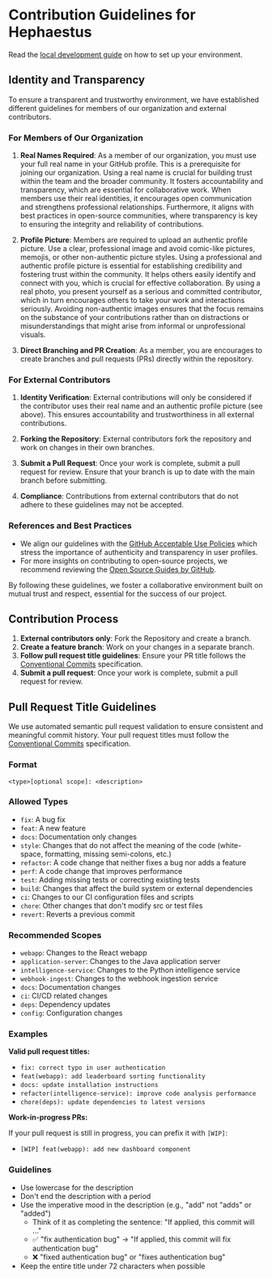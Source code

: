 # Contribution Guidelines for Hephaestus

Read the [local development guide](https://ls1intum.github.io/Hephaestus/contributor/local-development) on how to set up your environment.

## Identity and Transparency

To ensure a transparent and trustworthy environment, we have established different guidelines for members of our organization and external contributors.

### For Members of Our Organization

1. **Real Names Required**: As a member of our organization, you must use your full real name in your GitHub profile. This is a prerequisite for joining our organization. Using a real name is crucial for building trust within the team and the broader community. It fosters accountability and transparency, which are essential for collaborative work. When members use their real identities, it encourages open communication and strengthens professional relationships. Furthermore, it aligns with best practices in open-source communities, where transparency is key to ensuring the integrity and reliability of contributions.

2. **Profile Picture**: Members are required to upload an authentic profile picture. Use a clear, professional image and avoid comic-like pictures, memojis, or other non-authentic picture styles. Using a professional and authentic profile picture is essential for establishing credibility and fostering trust within the community. It helps others easily identify and connect with you, which is crucial for effective collaboration. By using a real photo, you present yourself as a serious and committed contributor, which in turn encourages others to take your work and interactions seriously. Avoiding non-authentic images ensures that the focus remains on the substance of your contributions rather than on distractions or misunderstandings that might arise from informal or unprofessional visuals.

3. **Direct Branching and PR Creation**: As a member, you are encourages to create branches and pull requests (PRs) directly within the repository.

### For External Contributors

1. **Identity Verification**: External contributions will only be considered if the contributor uses their real name and an authentic profile picture (see above). This ensures accountability and trustworthiness in all external contributions.

2. **Forking the Repository**: External contributors fork the repository and work on changes in their own branches.

3. **Submit a Pull Request**: Once your work is complete, submit a pull request for review. Ensure that your branch is up to date with the main branch before submitting.

4. **Compliance**: Contributions from external contributors that do not adhere to these guidelines may not be accepted.

### References and Best Practices

- We align our guidelines with the [GitHub Acceptable Use Policies](https://docs.github.com/en/site-policy/acceptable-use-policies) which stress the importance of authenticity and transparency in user profiles.
- For more insights on contributing to open-source projects, we recommend reviewing the [Open Source Guides by GitHub](https://opensource.guide/).

By following these guidelines, we foster a collaborative environment built on mutual trust and respect, essential for the success of our project.

## Contribution Process

1. **External contributors only**: Fork the Repository and create a branch.
2. **Create a feature branch**: Work on your changes in a separate branch.
3. **Follow pull request title guidelines**: Ensure your PR title follows the [Conventional Commits](https://www.conventionalcommits.org/) specification.
4. **Submit a pull request**: Once your work is complete, submit a pull request for review.

## Pull Request Title Guidelines

We use automated semantic pull request validation to ensure consistent and meaningful commit history. Your pull request titles must follow the [Conventional Commits](https://www.conventionalcommits.org/) specification.

### Format

```text
<type>[optional scope]: <description>
```

### Allowed Types

- `fix`: A bug fix
- `feat`: A new feature
- `docs`: Documentation only changes
- `style`: Changes that do not affect the meaning of the code (white-space, formatting, missing semi-colons, etc.)
- `refactor`: A code change that neither fixes a bug nor adds a feature
- `perf`: A code change that improves performance
- `test`: Adding missing tests or correcting existing tests
- `build`: Changes that affect the build system or external dependencies
- `ci`: Changes to our CI configuration files and scripts
- `chore`: Other changes that don't modify src or test files
- `revert`: Reverts a previous commit

### Recommended Scopes

- `webapp`: Changes to the React webapp
- `application-server`: Changes to the Java application server
- `intelligence-service`: Changes to the Python intelligence service
- `webhook-ingest`: Changes to the webhook ingestion service
- `docs`: Documentation changes
- `ci`: CI/CD related changes
- `deps`: Dependency updates
- `config`: Configuration changes

### Examples

**Valid pull request titles:**

- `fix: correct typo in user authentication`
- `feat(webapp): add leaderboard sorting functionality`
- `docs: update installation instructions`
- `refactor(intelligence-service): improve code analysis performance`
- `chore(deps): update dependencies to latest versions`

**Work-in-progress PRs:**

If your pull request is still in progress, you can prefix it with `[WIP]`:

- `[WIP] feat(webapp): add new dashboard component`

### Guidelines

- Use lowercase for the description
- Don't end the description with a period
- Use the imperative mood in the description (e.g., "add" not "adds" or "added")
  - Think of it as completing the sentence: "If applied, this commit will ..."
  - ✅ "fix authentication bug" → "If applied, this commit will fix authentication bug"
  - ❌ "fixed authentication bug" or "fixes authentication bug"
- Keep the entire title under 72 characters when possible
